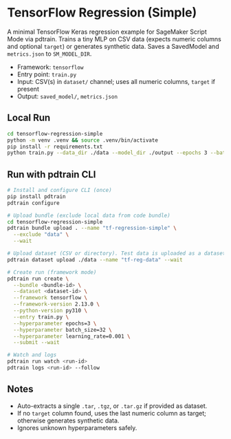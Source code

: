 # TensorFlow Regression (Simple)

A minimal TensorFlow Keras regression example for SageMaker Script Mode via pdtrain. Trains a tiny MLP on CSV data (expects numeric columns and optional `target`) or generates synthetic data. Saves a SavedModel and `metrics.json` to `SM_MODEL_DIR`.

- Framework: `tensorflow`
- Entry point: `train.py`
- Input: CSV(s) in `dataset/` channel; uses all numeric columns, `target` if present
- Output: `saved_model/`, `metrics.json`

## Local Run

```bash
cd tensorflow-regression-simple
python -m venv .venv && source .venv/bin/activate
pip install -r requirements.txt
python train.py --data_dir ./data --model_dir ./output --epochs 3 --batch_size 32
```

## Run with pdtrain CLI

```bash
# Install and configure CLI (once)
pip install pdtrain
pdtrain configure

# Upload bundle (exclude local data from code bundle)
cd tensorflow-regression-simple
pdtrain bundle upload . --name "tf-regression-simple" \
  --exclude "data" \
  --wait

# Upload dataset (CSV or directory). Test data is uploaded as a dataset, not bundled with code.
pdtrain dataset upload ./data --name "tf-reg-data" --wait

# Create run (framework mode)
pdtrain run create \
  --bundle <bundle-id> \
  --dataset <dataset-id> \
  --framework tensorflow \
  --framework-version 2.13.0 \
  --python-version py310 \
  --entry train.py \
  --hyperparameter epochs=3 \
  --hyperparameter batch_size=32 \
  --hyperparameter learning_rate=0.001 \
  --submit --wait

# Watch and logs
pdtrain run watch <run-id>
pdtrain logs <run-id> --follow
```

## Notes
- Auto-extracts a single `.tar`, `.tgz`, or `.tar.gz` if provided as dataset.
- If no `target` column found, uses the last numeric column as target; otherwise generates synthetic data.
- Ignores unknown hyperparameters safely.
